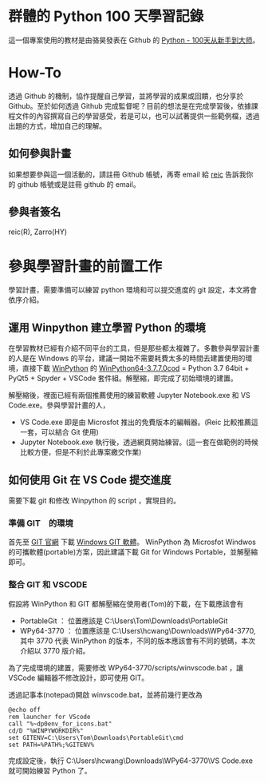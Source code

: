 # 群體的 Python 100 天學習記錄

這一個專案使用的教材是由骆昊發表在 Github 的 [Python - 100天从新手到大师](https://github.com/jackfrued/Python-100-Days)。

# How-To

透過 Github 的機制，協作提醒自己學習，並將學習的成果或回饋，也分享於 Github。至於如何透過 Github 完成監督呢？目前的想法是在完成學習後，依據課程文件的內容撰寫自己的學習感受，若是可以，也可以試著提供一些範例檔，透過出題的方式，增加自己的理解。

## 如何參與計畫

如果想要參與這一個活動的，請註冊 Github 帳號，再寄 email 給 [reic](mailto:reic.wang@gmail.com) 告訴我你的 github 帳號或是註冊 github 的 email。

## 參與者簽名

reic(R), Zarro(HY)

# 參與學習計畫的前置工作

學習計畫，需要準備可以練習 python 環境和可以提交進度的 git 設定，本文將會依序介紹。

## 運用 Winpython 建立學習 Python 的環境

在學習教材已經有介紹不同平台的工具，但是那些都太複雜了。多數參與學習計畫的人是在 Windows 的平台，建議一開始不需要耗費太多的時間去建置使用的環境，直接下載 [WinPython](https://winpython.github.io/) 的 [WinPython64-3.7.7.0cod](https://github.com/winpython/winpython/releases/download/2.3.20200319/Winpython64-3.7.7.0cod.exe) = Python 3.7 64bit + PyQt5 + Spyder + VSCode 套件組。解壓縮，即完成了初始環境的建置。

解壓縮後，裡面已經有兩個推薦使用的練習軟體 Jupyter Notebook.exe 和 VS Code.exe。參與學習計畫的人，

* VS Code.exe 即是由 Microsfot 推出的免費版本的編輯器。(Reic 比較推薦這一套，可以結合 Git 使用)
* Jupyter Notebook.exe 執行後，透過網頁開始練習。(這一套在做範例的時候比較方便，但是不利於此專案繳交作業)

## 如何使用 Git 在 VS Code 提交進度

需要下載 git 和修改 Winpython 的 script ，實現目的。

###  準備 GIT　的環境

首先至 [GIT 官網](https://git-scm.com/) 下載 [Windows GIT 軟體](https://git-scm.com/download/win)。 WinPython 為 Microsfot Windwos 的可攜軟體(portable)方案，因此建議下載 Git for Windows Portable，並解壓縮即可。

### 整合 GIT 和 VSCODE

假設將 WinPython 和 GIT 都解壓縮在使用者(Tom)的下載，在下載應該會有

* PortableGit ： 位置應該是 C:\Users\Tom\Downloads\PortableGit
* WPy64-3770 ： 位置應該是 C:\Users\hcwang\Downloads\WPy64-3770, 其中 3770 代表 WinPython 的版本，不同的版本應該會有不同的號碼，本次介紹以 3770 版介紹。

為了完成環境的建置，需要修改 WPy64-3770/scripts/winvscode.bat ，讓 VSCode 編輯器不修改設計，即可使用 GIT。

透過記事本(notepad)開啟 winvscode.bat，並將前幾行更改為

```Batch
@echo off
rem launcher for VScode
call "%~dp0env_for_icons.bat"
cd/D "%WINPYWORKDIR%"
set GITENV=C:\Users\Tom\Downloads\PortableGit\cmd
set PATH=%PATH%;%GITENV%
```

完成設定後，執行 C:\Users\hcwang\Downloads\WPy64-3770\VS Code.exe 就可開始練習 Python 了。

